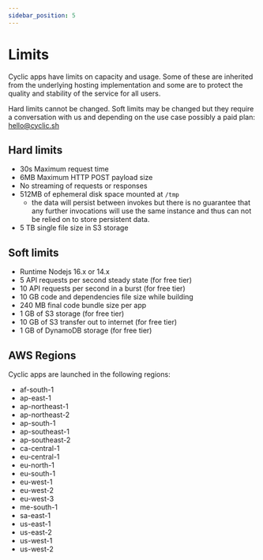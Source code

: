 ```yaml
---
sidebar_position: 5
---
```


# Limits

Cyclic apps have limits on capacity and usage. Some of these are inherited from the underlying hosting implementation and some are to protect the quality and stability of the service for all users.

Hard limits cannot be changed. Soft limits may be changed but they require a conversation with us and depending on the use case possibly a paid plan: <hello@cyclic.sh>

## Hard limits

- 30s Maximum request time
- 6MB Maximum HTTP POST payload size
- No streaming of requests or responses
- 512MB of ephemeral disk space mounted at `/tmp`
  - the data will persist between invokes but there is no guarantee that any further invocations will use the same instance and thus can not be relied on to store persistent data.
- 5 TB single file size in S3 storage

## Soft limits

- Runtime Nodejs 16.x or 14.x
- 5 API requests per second steady state (for free tier)
- 10 API requests per second in a burst (for free tier)
- 10 GB code and dependencies file size while building
- 240 MB final code bundle size per app
- 1 GB of S3 storage (for free tier)
- 10 GB of S3 transfer out to internet (for free tier)
- 1 GB of DynamoDB storage (for free tier)

## AWS Regions

Cyclic apps are launched in the following regions:

- af-south-1
- ap-east-1
- ap-northeast-1
- ap-northeast-2
- ap-south-1
- ap-southeast-1
- ap-southeast-2
- ca-central-1
- eu-central-1
- eu-north-1
- eu-south-1
- eu-west-1
- eu-west-2
- eu-west-3
- me-south-1
- sa-east-1
- us-east-1
- us-east-2
- us-west-1
- us-west-2
